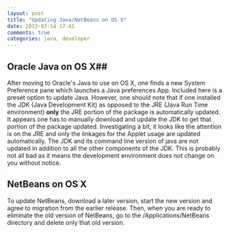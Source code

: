```yaml
---
layout: post
title: "Updating Java/NetBeans on OS X"
date: 2013-07-14 17:41
comments: true
categories: java, developer
---
```

## Oracle Java on OS X##

After moving to Oracle's Java to use on OS X, one finds a new System
Preference pane which launches a Java preferences App.  Included here is a
preset option to update Java.  However, one should note that if one installed
the JDK (Java Development Kit) as opposed to the JRE (Java Run Time
environment) **only** the JRE portion of the package is automatically updated.
It appears one has to manually download and update the JDK to get that portion
of the package updated.  Investigating a bit, it  looks like the attention is
on the JRE and only the linkages for the Applet usage are updated
automatically.  The JDK and its command line version of java are not updated
in addition to all the other components of the JDK.  This is probably not all
bad as it means the development environment does not change on you without
notice.

## NetBeans on OS X ##

To update NetBeans, download a later version, start the new version and agree
to migration from  the earlier release.  Then, when you are ready to eliminate
the old version of NetBeans, go to the /Applications/NetBeans directory and
delete only that old version.
